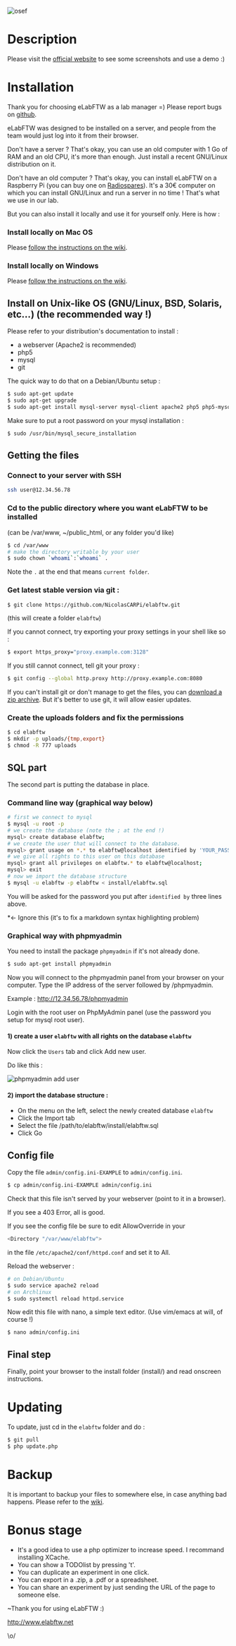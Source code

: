 ![osef](http://i.imgur.com/hq6SAZf.png)


# Description
Please visit the [official website](http://www.elabftw.net) to see some screenshots and use a demo :)

# Installation
Thank you for choosing eLabFTW as a lab manager =)
Please report bugs on [github](https://github.com/NicolasCARPi/elabftw/issues).

eLabFTW was designed to be installed on a server, and people from the team would just log into it from their browser.

Don't have a server ? That's okay, you can use an old computer with 1 Go of RAM and an old CPU, it's more than enough. Just install a recent GNU/Linux distribution on it.

Don't have an old computer ? That's okay, you can install eLabFTW on a Raspberry Pi (you can buy one on [Radiospares](http://www.rs-components.com/index.html)). It's a 30€ computer on which you can install GNU/Linux and run a server in no time ! That's what we use in our lab.

But you can also install it locally and use it for yourself only. Here is how :

### Install locally on Mac OS
Please [follow the instructions on the wiki](https://github.com/NicolasCARPi/elabftw/wiki/installmac).
### Install locally on Windows
Please [follow the instructions on the wiki](https://github.com/NicolasCARPi/elabftw/wiki/installwin).
## Install on Unix-like OS (GNU/Linux, BSD, Solaris, etc…) (the recommended way !)
Please refer to your distribution's documentation to install :
* a webserver (Apache2 is recommended)
* php5
* mysql
* git

The quick way to do that on a Debian/Ubuntu setup :
~~~ sh 
$ sudo apt-get update
$ sudo apt-get upgrade
$ sudo apt-get install mysql-server mysql-client apache2 php5 php5-mysql libapache2-mod-php5 phpmyadmin git
~~~

Make sure to put a root password on your mysql installation :
~~~ sh
$ sudo /usr/bin/mysql_secure_installation
~~~


## Getting the files

### Connect to your server with SSH
~~~ sh
ssh user@12.34.56.78
~~~

### Cd to the public directory where you want eLabFTW to be installed
(can be /var/www, ~/public\_html, or any folder you'd like)
~~~ sh
$ cd /var/www
# make the directory writable by your user
$ sudo chown `whoami`:`whoami` .
~~~
Note the `.` at the end that means `current folder`.

### Get latest stable version via git :
~~~ sh
$ git clone https://github.com/NicolasCARPi/elabftw.git
~~~
(this will create a folder `elabftw`)

If you cannot connect, try exporting your proxy settings in your shell like so :
~~~ sh
$ export https_proxy="proxy.example.com:3128"
~~~
If you still cannot connect, tell git your proxy :
~~~ sh
$ git config --global http.proxy http://proxy.example.com:8080
~~~

If you can't install git or don't manage to get the files, you can [download a zip archive](https://github.com/NicolasCARPi/elabftw/archive/master.zip). But it's better to use git, it will allow easier updates.

### Create the uploads folders and fix the permissions
~~~ sh
$ cd elabftw
$ mkdir -p uploads/{tmp,export}
$ chmod -R 777 uploads
~~~

## SQL part
The second part is putting the database in place.
### Command line way (graphical way below)
~~~ sh
# first we connect to mysql
$ mysql -u root -p
# we create the database (note the ; at the end !)
mysql> create database elabftw;
# we create the user that will connect to the database.
mysql> grant usage on *.* to elabftw@localhost identified by 'YOUR_PASSWORD';
# we give all rights to this user on this database
mysql> grant all privileges on elabftw.* to elabftw@localhost;
mysql> exit
# now we import the database structure
$ mysql -u elabftw -p elabftw < install/elabftw.sql
~~~
You will be asked for the password you put after `identified by` three lines above.

*<- Ignore this (it's to fix a markdown syntax highlighting problem)


### Graphical way with phpmyadmin
You need to install the package `phpmyadmin` if it's not already done.

~~~sh
$ sudo apt-get install phpmyadmin
~~~

Now you will connect to the phpmyadmin panel from your browser on your computer. Type the IP address of the server followed by /phpmyadmin.

Example : http://12.34.56.78/phpmyadmin

Login with the root user on PhpMyAdmin panel (use the password you setup for mysql root user).
#### 1) create a user `elabftw` with all rights on the database `elabftw`

Now click the `Users` tab and click Add new user.

Do like this :

![phpmyadmin add user](http://i.imgur.com/kE1gtT1.png)


#### 2) import the database structure :
* On the menu on the left, select the newly created database `elabftw`
* Click the Import tab
* Select the file /path/to/elabftw/install/elabftw.sql
* Click Go

## Config file
Copy the file `admin/config.ini-EXAMPLE` to `admin/config.ini`.
~~~ sh
$ cp admin/config.ini-EXAMPLE admin/config.ini
~~~

Check that this file isn't served by your webserver (point to it in a browser).

If you see a 403 Error, all is good.

If you see the config file be sure to edit AllowOverride in your 
~~~ sh
<Directory "/var/www/elabftw">
~~~ 
in the file `/etc/apache2/conf/httpd.conf` and set it to All.

Reload the webserver :
~~~ sh
# on Debian/Ubuntu
$ sudo service apache2 reload 
# on Archlinux
$ sudo systemctl reload httpd.service
~~~
Now edit this file with nano, a simple text editor. (Use vim/emacs at will, of course !)
~~~ sh
$ nano admin/config.ini
~~~

## Final step
Finally, point your browser to the install folder (install/) and read onscreen instructions.

# Updating
To update, just cd in the `elabftw` folder and do :
~~~ sh
$ git pull
$ php update.php
~~~

# Backup
It is important to backup your files to somewhere else, in case anything bad happens.
Please refer to the [wiki](https://github.com/NicolasCARPi/elabftw/wiki/backup).

# Bonus stage
* It's a good idea to use a php optimizer to increase speed. I recommand installing XCache.
* You can show a TODOlist by pressing 't'.
* You can duplicate an experiment in one click.
* You can export in a .zip, a .pdf or a spreadsheet.
* You can share an experiment by just sending the URL of the page to someone else.


~Thank you for using eLabFTW :)

http://www.elabftw.net

\o/
